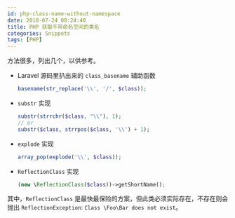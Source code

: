 ```yaml
---
id: php-class-name-without-namespace
date: 2018-07-24 00:24:40
title: PHP 获取不带命名空间的类名
categories: Snippets
tags: [PHP]
---
```


方法很多，列出几个，以供参考。

- Laravel 源码里扒出来的 `class_basename` 辅助函数

    ```php
    basename(str_replace('\\', '/', $class));
    ```

- `substr` 实现

    ```php
    substr(strrchr($class, "\\"), 1);
    // or
    substr($class, strrpos($class, '\\') + 1);
    ```

- `explode` 实现

    ```php
    array_pop(explode('\\', $class));
    ```

- `ReflectionClass` 实现

    ```php
    (new \ReflectionClass($class))->getShortName();
    ```

其中，`ReflectionClass` 是最快最保险的方案，但此类必须实际存在，不存在则会抛出 `ReflectionException`: `Class \Foo\Bar does not exist`。
